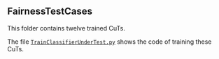 ## FairnessTestCases

This folder contains twelve trained CuTs.

The file [`TrainClassifierUnderTest.py`](TrainClassifierUnderTest.py) shows the code of training these CuTs.
